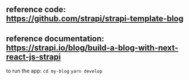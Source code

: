 ## reference code: https://github.com/strapi/strapi-template-blog
## reference documentation: https://strapi.io/blog/build-a-blog-with-next-react-js-strapi

to run the app: 
`cd my-blog`
`yarn develop`
